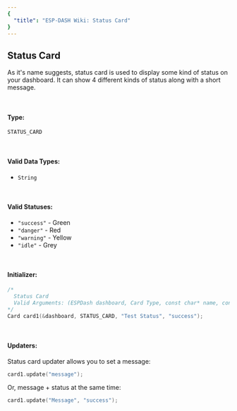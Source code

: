 ```yaml
---
{
  "title": "ESP-DASH Wiki: Status Card"
}
---
```

## Status Card

As it's name suggests, status card is used to display some kind of status on your dashboard. It can show 4 different kinds of status along with a short message.

<br>

#### Type:
`STATUS_CARD`

<br>

#### Valid Data Types:
- `String`

<br>

#### Valid Statuses:
- `"success"` - Green
- `"danger"` - Red
- `"warning"` - Yellow
- `"idle"` - Grey

<br>

#### Initializer:
```cpp
/* 
  Status Card
  Valid Arguments: (ESPDash dashboard, Card Type, const char* name, const char* status (optional) )
*/
Card card1(&dashboard, STATUS_CARD, "Test Status", "success");
```

<br>

#### Updaters:

Status card updater allows you to set a message:

```cpp
card1.update("message");
```

Or, message + status at the same time:
```cpp
card1.update("Message", "success");
```